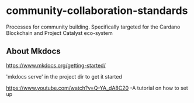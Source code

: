 # community-collaboration-standards
Processes for community building.  Specifically targeted for the Cardano Blockchain and Project Catalyst eco-system

## About Mkdocs
https://www.mkdocs.org/getting-started/

'mkdocs serve' in the project dir to get it started

https://www.youtube.com/watch?v=Q-YA_dA8C20 
-A tutorial on how to set up